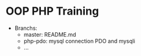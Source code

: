 # OOP PHP Training

- Branchs: 
  + master: README.md 
  + php-pdo: mysql connection PDO and mysqli
  + ...
  
